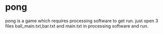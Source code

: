 # pong
pong is a game which requires processing software to get run.
just open 3 files ball_main.txt,bar.txt and main.txt in processing software and run.